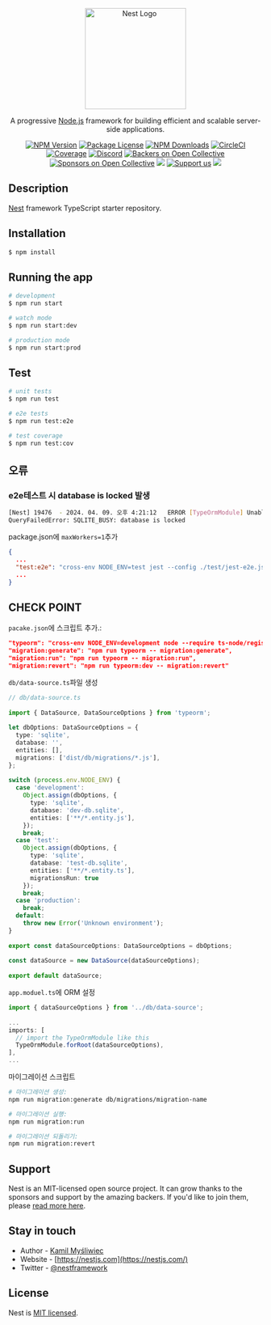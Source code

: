 <p align="center">
  <a href="http://nestjs.com/" target="blank"><img src="https://nestjs.com/img/logo-small.svg" width="200" alt="Nest Logo" /></a>
</p>

[circleci-image]: https://img.shields.io/circleci/build/github/nestjs/nest/master?token=abc123def456
[circleci-url]: https://circleci.com/gh/nestjs/nest

  <p align="center">A progressive <a href="http://nodejs.org" target="_blank">Node.js</a> framework for building efficient and scalable server-side applications.</p>
    <p align="center">
<a href="https://www.npmjs.com/~nestjscore" target="_blank"><img src="https://img.shields.io/npm/v/@nestjs/core.svg" alt="NPM Version" /></a>
<a href="https://www.npmjs.com/~nestjscore" target="_blank"><img src="https://img.shields.io/npm/l/@nestjs/core.svg" alt="Package License" /></a>
<a href="https://www.npmjs.com/~nestjscore" target="_blank"><img src="https://img.shields.io/npm/dm/@nestjs/common.svg" alt="NPM Downloads" /></a>
<a href="https://circleci.com/gh/nestjs/nest" target="_blank"><img src="https://img.shields.io/circleci/build/github/nestjs/nest/master" alt="CircleCI" /></a>
<a href="https://coveralls.io/github/nestjs/nest?branch=master" target="_blank"><img src="https://coveralls.io/repos/github/nestjs/nest/badge.svg?branch=master#9" alt="Coverage" /></a>
<a href="https://discord.gg/G7Qnnhy" target="_blank"><img src="https://img.shields.io/badge/discord-online-brightgreen.svg" alt="Discord"/></a>
<a href="https://opencollective.com/nest#backer" target="_blank"><img src="https://opencollective.com/nest/backers/badge.svg" alt="Backers on Open Collective" /></a>
<a href="https://opencollective.com/nest#sponsor" target="_blank"><img src="https://opencollective.com/nest/sponsors/badge.svg" alt="Sponsors on Open Collective" /></a>
  <a href="https://paypal.me/kamilmysliwiec" target="_blank"><img src="https://img.shields.io/badge/Donate-PayPal-ff3f59.svg"/></a>
    <a href="https://opencollective.com/nest#sponsor"  target="_blank"><img src="https://img.shields.io/badge/Support%20us-Open%20Collective-41B883.svg" alt="Support us"></a>
  <a href="https://twitter.com/nestframework" target="_blank"><img src="https://img.shields.io/twitter/follow/nestframework.svg?style=social&label=Follow"></a>
</p>
  <!--[![Backers on Open Collective](https://opencollective.com/nest/backers/badge.svg)](https://opencollective.com/nest#backer)
  [![Sponsors on Open Collective](https://opencollective.com/nest/sponsors/badge.svg)](https://opencollective.com/nest#sponsor)-->

## Description

[Nest](https://github.com/nestjs/nest) framework TypeScript starter repository.

## Installation

```bash
$ npm install
```

## Running the app

```bash
# development
$ npm run start

# watch mode
$ npm run start:dev

# production mode
$ npm run start:prod
```

## Test

```bash
# unit tests
$ npm run test

# e2e tests
$ npm run test:e2e

# test coverage
$ npm run test:cov
```

## 오류
### e2e테스트 시 database is locked 발생
```bash
[Nest] 19476  - 2024. 04. 09. 오후 4:21:12   ERROR [TypeOrmModule] Unable to connect to the database. Retrying (1)...
QueryFailedError: SQLITE_BUSY: database is locked
```
package.json에 `maxWorkers=1`추가
```json
{
  ...
  "test:e2e": "cross-env NODE_ENV=test jest --config ./test/jest-e2e.json --maxWorkers=1"
  ...
}
```

## CHECK POINT

`pacake.json`에 스크립트 추가.:
```json
"typeorm": "cross-env NODE_ENV=development node --require ts-node/register ./node_modules/typeorm/cli.js -d db/data-source.ts",
"migration:generate": "npm run typeorm -- migration:generate",
"migration:run": "npm run typeorm -- migration:run",
"migration:revert": "npm run typeorm:dev -- migration:revert"
```
`db/data-source.ts`파일 생성
```ts
// db/data-source.ts
 
import { DataSource, DataSourceOptions } from 'typeorm';
 
let dbOptions: DataSourceOptions = {
  type: 'sqlite',
  database: '',
  entities: [],
  migrations: ['dist/db/migrations/*.js'],
};
 
switch (process.env.NODE_ENV) {
  case 'development':
    Object.assign(dbOptions, {
      type: 'sqlite',
      database: 'dev-db.sqlite',
      entities: ['**/*.entity.js'],
    });
    break;
  case 'test':
    Object.assign(dbOptions, {
      type: 'sqlite',
      database: 'test-db.sqlite',
      entities: ['**/*.entity.ts'],
      migrationsRun: true
    });
    break;
  case 'production':
    break;
  default:
    throw new Error('Unknown environment');
}
 
export const dataSourceOptions: DataSourceOptions = dbOptions;
 
const dataSource = new DataSource(dataSourceOptions);
 
export default dataSource;
```
`app.moduel.ts`에 ORM 설정
```ts
import { dataSourceOptions } from '../db/data-source';
 
...
imports: [
  // import the TypeOrmModule like this    
  TypeOrmModule.forRoot(dataSourceOptions),
],
...
```
마이그레이션 스크립트
```bash
# 마이그레이션 생성:
npm run migration:generate db/migrations/migration-name

# 마이그레이션 실행:
npm run migration:run

# 마이그레이션 되돌리기:
npm run migration:revert
```

## Support

Nest is an MIT-licensed open source project. It can grow thanks to the sponsors and support by the amazing backers. If you'd like to join them, please [read more here](https://docs.nestjs.com/support).

## Stay in touch

- Author - [Kamil Myśliwiec](https://kamilmysliwiec.com)
- Website - [https://nestjs.com](https://nestjs.com/)
- Twitter - [@nestframework](https://twitter.com/nestframework)

## License

Nest is [MIT licensed](LICENSE).
